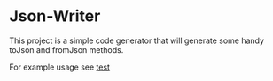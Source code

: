 # Json-Writer

This project is a simple code generator that will generate some handy toJson and fromJson methods.

For example usage see [test](./example/src/main/java/org/example/App.java)

